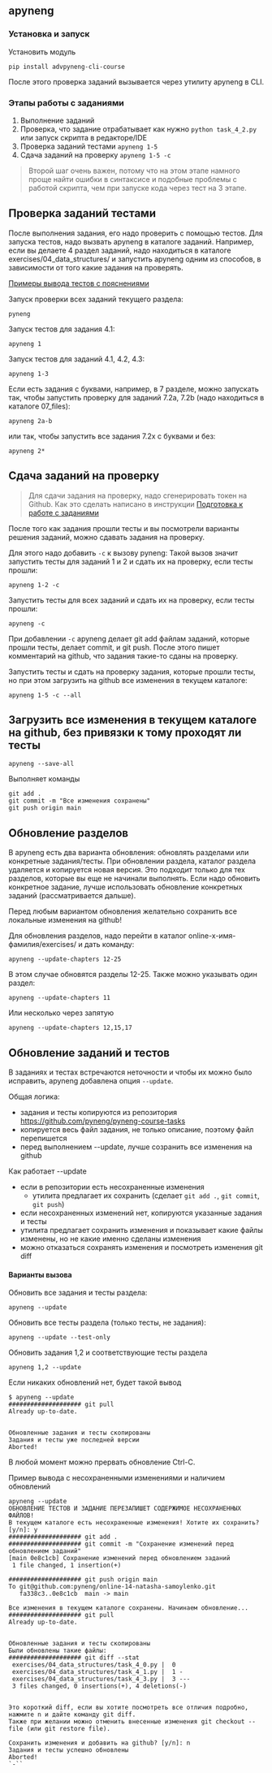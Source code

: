 ## apyneng

### Установка и запуск

Установить модуль

```
pip install advpyneng-cli-course
```

После этого проверка заданий вызывается через утилиту apyneng в CLI.

### Этапы работы с заданиями

1. Выполнение заданий
2. Проверка, что задание отрабатывает как нужно ``python task_4_2.py`` или запуск скрипта в редакторе/IDE
3. Проверка заданий тестами ``apyneng 1-5``
4. Сдача заданий на проверку ``apyneng 1-5 -c`` 


> Второй шаг очень важен, потому что на этом этапе намного проще найти ошибки в синтаксисе
> и подобные проблемы с работой скрипта, чем при запуске кода через тест на 3 этапе.

## Проверка заданий тестами

После выполнения задания, его надо проверить с помощью тестов.
Для запуска тестов, надо вызвать apyneng в каталоге заданий.
Например, если вы делаете 4 раздел заданий, надо находиться в каталоге exercises/04_data_structures/
и запустить apyneng одним из способов, в зависимости от того какие задания на проверять.

[Примеры вывода тестов с пояснениями](/docs/pyneng-output/)

Запуск проверки всех заданий текущего раздела:

```
pyneng
```

Запуск тестов для задания 4.1:

```
apyneng 1
```

Запуск тестов для заданий 4.1, 4.2, 4.3:

```
apyneng 1-3
```

Если есть задания с буквами, например, в 7 разделе, можно запускать так,
 чтобы запустить проверку для заданий 7.2a, 7.2b (надо находиться в каталоге 07_files):

```
apyneng 2a-b
```

или так, чтобы запустить все задания 7.2x с буквами и без:

```
apyneng 2*
```


## Сдача заданий на проверку

> Для сдачи задания на проверку, надо сгенерировать токен на Github.
> Как это сделать написано в инструкции [Подготовка к работе с заданиями](/docs/pyneng-prepare/)

После того как задания прошли тесты и вы посмотрели варианты решения заданий,
можно сдавать задания на проверку.

Для этого надо добавить ``-c`` к вызову pyneng:
Такой вызов значит запустить тесты для заданий 1 и 2 и сдать их на проверку, если тесты прошли:

```
apyneng 1-2 -c
```

Запустить тесты для всех заданий и сдать их на проверку, если тесты прошли:

```
apyneng -c
```

При добавлении ``-c`` apyneng делает git add файлам заданий, которые прошли тесты, делает commit,
и git push. После этого пишет комментарий на github, что задания такие-то сданы на проверку.
 
Запустить тесты и сдать на проверку задания,
которые прошли тесты, но при этом загрузить на github все изменения
в текущем каталоге:

```
apyneng 1-5 -c --all
```

## Загрузить все изменения в текущем каталоге на github, без привязки к тому проходят ли тесты

```
apyneng --save-all
```

Выполняет команды
```
git add .
git commit -m "Все изменения сохранены"
git push origin main
```

## Обновление разделов

В apyneng есть два варианта обновления: обновлять разделами или конкретные
задания/тесты.  При обновлении раздела, каталог раздела удаляется и копируется
новая версия. Это подходит только для тех разделов, которые вы еще не начинали
выполнять. Если надо обновить конкретное задание, лучше использовать обновление
конкретных заданий (рассматривается дальше).

Перед любым вариантом обновления желательно сохранить все локальные изменения
на github!

Для обновления разделов, надо перейти в каталог online-x-имя-фамилия/exercises/
и дать команду:

```
apyneng --update-chapters 12-25
```

В этом случае обновятся разделы 12-25. Также можно указывать один раздел:

```
apyneng --update-chapters 11
```

Или несколько через запятую

```
apyneng --update-chapters 12,15,17
```

## Обновление заданий и тестов

В заданиях и тестах встречаются неточности и чтобы их можно было исправить,
apyneng добавлена опция ``--update``.

Общая логика:

* задания и тесты копируются из репозитория https://github.com/pyneng/pyneng-course-tasks
* копируется весь файл задания, не только описание, поэтому файл перепишется
* перед выполнением --update, лучше созранить все изменения на github

Как работает --update

* если в репозитории есть несохраненные изменения
  * утилита предлагает их сохранить (сделает ``git add .``, ``git commit``, ``git push``)
* если несохраненных изменений нет, копируются указанные задания и тесты
* утилита предлагает сохранить изменения и показывает какие файлы изменены, но не какие именно сделаны изменения
* можно отказаться сохранять изменения и посмотреть изменения git diff

#### Варианты вызова

Обновить все задания и тесты раздела:

```
apyneng --update
```

Обновить все тесты раздела (только тесты, не задания):

```
apyneng --update --test-only
```

Обновить задания 1,2 и соответствующие тесты раздела

```
apyneng 1,2 --update
```

Если никаких обновлений нет, будет такой вывод

```
$ apyneng --update
#################### git pull
Already up-to-date.


Обновленные задания и тесты скопированы
Задания и тесты уже последней версии
Aborted!
```

В любой момент можно прервать обновление Ctrl-C.

Пример вывода с несохраненными изменениями и наличием обновлений
```
apyneng --update
ОБНОВЛЕНИЕ ТЕСТОВ И ЗАДАНИЕ ПЕРЕЗАПИШЕТ СОДЕРЖИМОЕ НЕСОХРАНЕННЫХ ФАЙЛОВ!
В текущем каталоге есть несохраненные изменения! Хотите их сохранить? [y/n]: y
#################### git add .
#################### git commit -m "Сохранение изменений перед обновлением заданий"
[main 0e8c1cb] Сохранение изменений перед обновлением заданий
 1 file changed, 1 insertion(+)

#################### git push origin main
To git@github.com:pyneng/online-14-natasha-samoylenko.git
   fa338c3..0e8c1cb  main -> main

Все изменения в текущем каталоге сохранены. Начинаем обновление...
#################### git pull
Already up-to-date.


Обновленные задания и тесты скопированы
Были обновлены такие файлы:
#################### git diff --stat
 exercises/04_data_structures/task_4_0.py |  0
 exercises/04_data_structures/task_4_1.py |  1 -
 exercises/04_data_structures/task_4_3.py |  3 ---
 3 files changed, 0 insertions(+), 4 deletions(-)


Это короткий diff, если вы хотите посмотреть все отличия подробно, нажмите n и дайте команду git diff.
Также при желании можно отменить внесенные изменения git checkout -- file (или git restore file).

Сохранить изменения и добавить на github? [y/n]: n
Задания и тесты успешно обновлены
Aborted!
`-``
